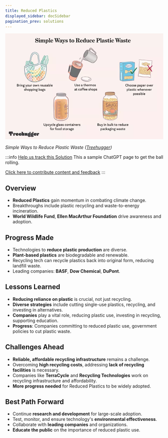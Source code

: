 ```yaml
---
title: Reduced Plastics
displayed_sidebar: docSidebar
pagination_prev: solutions
---
```

![Ways to reduce plastic waste such as bringing your own reusable shopping bags](/../static/img/reduced-plastics.webp)

*Simple Ways to Reduce Plastic Waste ([Treehugger](https://www.treehugger.com/easy-ways-reduce-your-plastic-waste-today-4858814))*

:::info [Help us track this Solution](contribute)
This a sample ChatGPT page to get the ball rolling.

[Click here to contribute content and feedback](contribute)
:::

## Overview

- **Reduced Plastics** gain momentum in combating climate change.
- Breakthroughs include plastic recycling and waste-to-energy incineration.
- **World Wildlife Fund**, **Ellen MacArthur Foundation** drive awareness and adoption.

## Progress Made

- Technologies to **reduce plastic production** are diverse.
- **Plant-based plastics** are biodegradable and renewable.
- Recycling tech can recycle plastics back into original form, reducing landfill waste.
- Leading companies: **BASF**, **Dow Chemical**, **DuPont**.

## Lessons Learned

- **Reducing reliance on plastic** is crucial, not just recycling.
- **Diverse strategies** include cutting single-use plastics, recycling, and investing in alternatives.
- **Companies** play a vital role, reducing plastic use, investing in recycling, supporting education.
- **Progress**: Companies committing to reduced plastic use, government policies to cut plastic waste.

## Challenges Ahead

- **Reliable, affordable recycling infrastructure** remains a challenge.
- Overcoming **high recycling costs**, addressing **lack of recycling facilities** is necessary.
- Companies like **TerraCycle** and **Recycling Technologies** work on recycling infrastructure and affordability.
- **More progress needed** for Reduced Plastics to be widely adopted.

## Best Path Forward

- Continue **research and development** for large-scale adoption.
- Test, monitor, and ensure technology's **environmental effectiveness**.
- Collaborate with **leading companies** and organizations.
- **Educate the public** on the importance of reduced plastic use.